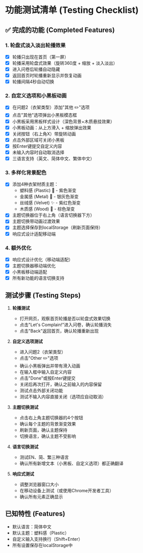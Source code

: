 # 功能测试清单 (Testing Checklist)

## ✅ 完成的功能 (Completed Features)

### 1. 轮盘式淡入淡出轮播效果
- [x] 轮播只出现在首页（第一屏）
- [x] 轮播采用轮盘式效果（旋转360度 + 缩放 + 淡入淡出）
- [x] 进入问卷后轮播自动隐藏
- [x] 返回首页时轮播重新显示并恢复动画
- [x] 轮播间隔4秒自动切换

### 2. 自定义选项和小黑板动画
- [x] 在问题2（衣架类型）添加"其他 ✏️"选项
- [x] 点击"其他"选项弹出小黑板模态框
- [x] 小黑板采用黑板样式设计（深色背景+木质悬挂效果）
- [x] 小黑板动画：从上方滑入 + 缩放弹出效果
- [x] 关闭按钮（右上角X）带旋转动画
- [x] 点击外部区域可关闭小黑板
- [x] 按Enter键提交自定义内容
- [x] 未输入内容时自动取消选择
- [x] 三语言支持（英文、简体中文、繁体中文）

### 3. 多样化背景配色
- [x] 添加4种衣架材质主题：
  - 塑料感 (Plastic) 🎨 - 紫色渐变
  - 金属感 (Metal) 🔩 - 银灰色渐变
  - 丝绒感 (Velvet) ✨ - 紫红色渐变
  - 木质感 (Wood) 🌳 - 棕色渐变
- [x] 主题切换器位于右上角（语言切换器下方）
- [x] 主题切换带动画过渡效果
- [x] 主题选择保存到localStorage（刷新页面保持）
- [x] 响应式设计适配移动端

### 4. 额外优化
- [x] 响应式设计优化（移动端适配）
- [x] 主题切换器移动端优化
- [x] 小黑板移动端适配
- [x] 所有新功能的语言切换支持

## 测试步骤 (Testing Steps)

1. **轮播测试**
   - 打开网页，观察首页轮播是否以轮盘式效果切换
   - 点击"Let's Complain!"进入问卷，确认轮播消失
   - 点击"Back"返回首页，确认轮播重新出现

2. **自定义选项测试**
   - 进入问题2（衣架类型）
   - 点击"Other ✏️"选项
   - 确认小黑板弹出并带有滑入动画
   - 在输入框中输入自定义内容
   - 点击"Done"或按Enter键提交
   - 关闭后再次打开，确认之前输入的内容保留
   - 测试点击外部关闭功能
   - 测试不输入内容直接关闭（选项应自动取消）

3. **主题切换测试**
   - 点击右上角主题切换器的4个按钮
   - 确认每个主题的背景渐变效果
   - 刷新页面，确认主题保持
   - 切换语言，确认主题不受影响

4. **语言切换测试**
   - 测试EN、简、繁三种语言
   - 确认所有新增文本（小黑板、自定义选项）都正确翻译

5. **响应式测试**
   - 调整浏览器窗口大小
   - 在移动设备上测试（或使用Chrome开发者工具）
   - 确认所有元素正确显示

## 已知特性 (Features)

- 默认语言：简体中文
- 默认主题：塑料感（Plastic）
- 自定义输入支持换行（Shift+Enter）
- 所有设置保存在localStorage中
